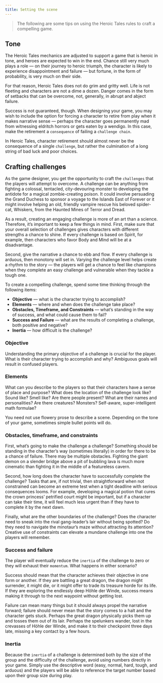 ```yaml
---
title: Setting the scene
---
```


> The following are some tips on using the Heroic Tales rules to craft a compelling game.

## Tone

The Heroic Tales mechanics are adjusted to support a game that is heroic in tone, and heroes are expected to win in the end. Chance still very much plays a role — on their journey to heroic triumph, the character is likely to experience disappointment and failure — but fortune, in the form of probability, is very much on their side.

For that reason, Heroic Tales does not do grim and gritty well. Life is not fleeting and characters are not a dime a dozen. Danger comes in the form of setbacks that can be overcome, not, generally, in abrupt and abject failure.

Success is not guaranteed, though. When designing your game, you may wish to include the option for forcing a character to retire from play when it makes narrative sense — perhaps the character goes permanently mad from witnessing eldritch horrors or gets eaten by a wendigo. In this case, make the retirement a `consequence` of failing a `challenge chain`.

In Heroic Tales, character retirement should almost never be the consequence of a single `challenge`, but rather the culmination of a long string of bad luck and poor choices.

## Crafting challenges

As the game designer, you get the opportunity to craft the `challenges` that the players will attempt to overcome. A challenge can be anything from fighting a colossal, tentacled, city-devouring monster to developing the antidote for a magical zombie-creating poison. It could involve persuading the Grand Duchess to sponsor a voyage to the Islands East of Forever or it might involve helping an old, friendly vampire rescue his beloved spider-cat, Whiskers, from the Haunted Mines of Terror and Dread.

As a result, creating an engaging challenge is more of an art than a science. Therefore, it’s important to keep a few things in mind. First, make sure that your overall selection of challenges gives characters with different strengths a chance to shine. If every challenge is based on Spirit, for example, then characters who favor Body and Mind will be at a disadvantage.

Second, give the narrative a chance to ebb and flow. If every challenge is arduous, then monotony will set in. Varying the challenge level helps create a rhythm to the story — the players will get a chance to feel like champions when they complete an easy challenge and vulnerable when they tackle a tough one.

To create a compelling challenge, spend some time thinking through the following items:

- **Objective** — what is the character trying to accomplish?
- **Elements** — where and when does the challenge take place?
- **Obstacles, Timeframe, and Constraints** — what’s standing in the way of success, and what could cause them to fail?
- **Success and Failure** — what are the results of completing a challenge, both positive and negative?
- **Inertia** — how difficult is the challenge?

### Objective

Understanding the primary objective of a challenge is crucial for the player. What is their character trying to accomplish and why? Ambiguous goals will result in confused players.

### Elements

What can you describe to the players so that their characters have a sense of place and purpose? What does the location of the challenge look like? Sound like? Smell like? Are there people present? What are their names and personalities? Are there creatures? Monsters? Self-aware, super-intelligent math formulae?

You need not use flowery prose to describe a scene. Depending on the tone of your game, sometimes simple bullet points will do.

### Obstacles, timeframe, and constraints

First, what’s going to make the challenge a challenge? Something should be standing in the character’s way (sometimes literally) in order for there to be a chance of failure. There may be multiple obstacles. Fighting the giant demon on a slender bridge above a pit of bubbling lava is much more cinematic than fighting it in the middle of a featureless cavern.

Second, how long does the character have to successfully complete the challenge? Tasks that are, if not trivial, then straightforward when not constrained can become an extreme test when a tight deadline with serious consequences looms. For example, developing a magical potion that cures the crown princess’ petrified court might be important, but if a character can take their time, it will feel much less urgent than if they have to complete it by the next dawn.

Finally, what are the other boundaries of the challenge? Does the character need to sneak into the rival gang-leader’s lair without being spotted? Do they need to navigate the minotaur’s maze without attracting its attention? Creative use of constraints can elevate a mundane challenge into one the players will remember.

### Success and failure

The player will eventually reduce the `inertia` of the challenge to zero or they will exhaust their `momentum`. What happens in either scenario?

Success should mean that the character achieves their objective in one form or another. If they are battling a great dragon, the dragon might surrender, it might die, or it might offer to trade its treasure horde for its life. If they are exploring the endlessly deep Höhle der Winde, success means making it through to the next waypoint without getting lost.

Failure can mean many things but it should always propel the narrative forward; failure should never mean that the story comes to a halt and the character gets stuck. Perhaps the great dragon physically picks them up and tosses them out of its lair. Perhaps the spelunkers wander, lost in the crevasses of Höhle der Winde, and make it to their checkpoint three days late, missing a key contact by a few hours.

### Inertia

Because the `inertia` of a challenge is determined both by the size of the group and the difficulty of the challenge, avoid using numbers directly in your game. Simply use the descriptive word (easy, normal, hard, tough, and arduous) and the players will be able to reference the target number based upon their group size during play.
